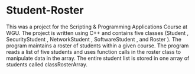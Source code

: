 # Student-Roster
This was a project for the Scripting &amp; Programming Applications Course at WGU. The project is written using C++ and contains five classes (Student , SecurityStudent , NetworkStudent , SoftwareStudent , and  Roster ).  The program maintains a roster of students within a given course. The program reads a list of five students and uses function calls in the roster class to manipulate data in the array. The entire student list is stored in one array of students called classRosterArray.
